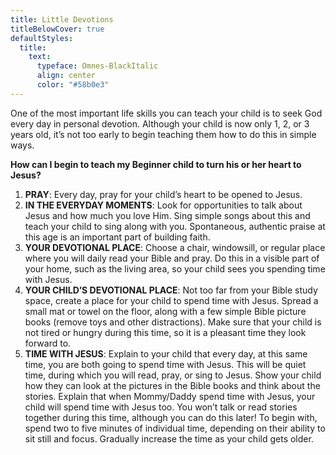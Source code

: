 ```yaml
---
title: Little Devotions
titleBelowCover: true
defaultStyles:
  title:
    text:
      typeface: Omnes-BlackItalic
      align: center
      color: "#58b0e3"
---
```


One of the most important life skills you can teach your child is to seek God every day in personal devotion. Although your child is now only 1, 2, or 3 years old, it’s not too early to begin teaching them how to do this in simple ways. 

**How can I begin to teach my Beginner child to turn his or her heart to Jesus?**
 
1. **PRAY**: Every day, pray for your child’s heart to be opened to Jesus. 
2. **IN THE EVERYDAY MOMENTS**: Look for opportunities to talk about Jesus and how much you love Him. Sing simple songs about this and teach your child to sing along with you. Spontaneous, authentic praise at this age is an important part of building faith. 
3. **YOUR DEVOTIONAL PLACE**: Choose a chair, windowsill, or regular place where you will daily read your Bible and pray. Do this in a visible part of your home, such as the living area, so your child sees you spending time with Jesus. 
4. **YOUR CHILD’S DEVOTIONAL PLACE**: Not too far from your Bible study space, create a place for your child to spend time with Jesus. Spread a small mat or towel on the floor, along with a few simple Bible picture books (remove toys and other distractions). Make sure that your child is not tired or hungry during this time, so it is a pleasant time they look forward to.  
5. **TIME WITH JESUS**: Explain to your child that every day, at this same time, you are both going to spend time with Jesus. This will be quiet time, during which you will read, pray, or sing to Jesus. Show your child how they can look at the pictures in the Bible books and think about the stories. Explain that when Mommy/Daddy spend time with Jesus, your child will spend time with Jesus too. You won’t talk or read stories together during this time, although you can do this later! To begin with, spend two to five minutes of individual time, depending on their ability to sit still and focus. Gradually increase the time as your child gets older. 